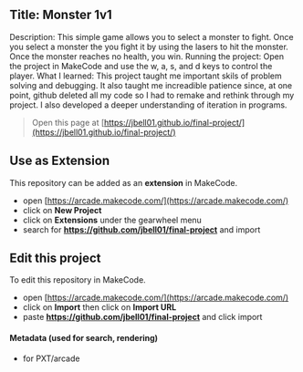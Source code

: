 ## Title: Monster 1v1
Description: This simple game allows you to select a monster to fight. Once you select a monster the you fight it by using the lasers to hit the monster. Once the monster reaches no health, you win.
Running the project: Open the project in MakeCode and use the w, a, s, and d keys to control the player.
What I learned: This project taught me important skils of problem solving and debugging. It also taught me increadible patience since, at one point, github deleted all my code so I had to remake and rethink through my project. I also developed a deeper understanding of iteration in programs.

> Open this page at [https://jbell01.github.io/final-project/](https://jbell01.github.io/final-project/)

## Use as Extension

This repository can be added as an **extension** in MakeCode.

* open [https://arcade.makecode.com/](https://arcade.makecode.com/)
* click on **New Project**
* click on **Extensions** under the gearwheel menu
* search for **https://github.com/jbell01/final-project** and import

## Edit this project

To edit this repository in MakeCode.

* open [https://arcade.makecode.com/](https://arcade.makecode.com/)
* click on **Import** then click on **Import URL**
* paste **https://github.com/jbell01/final-project** and click import

#### Metadata (used for search, rendering)

* for PXT/arcade
<script src="https://makecode.com/gh-pages-embed.js"></script><script>makeCodeRender("{{ site.makecode.home_url }}", "{{ site.github.owner_name }}/{{ site.github.repository_name }}");</script>
